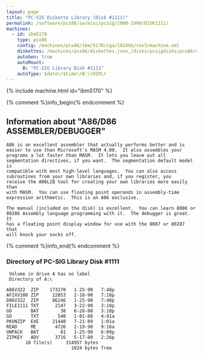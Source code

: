 ```yaml
---
layout: page
title: "PC-SIG Diskette Library (Disk #1111)"
permalink: /software/pcx86/sw/misc/pcsig/1000-1999/DISK1111/
machines:
  - id: ibm5170
    type: pcx86
    config: /machines/pcx86/ibm/5170/cga/1024kb/rev3/machine.xml
    diskettes: /machines/pcx86/diskettes.json,/disks/pcsigdisks/pcx86/diskettes.json
    autoGen: true
    autoMount:
      B: "PC-SIG Library Disk #1111"
    autoType: $date\r$time\rB:\rDIR\r
---
```


{% include machine.html id="ibm5170" %}

{% comment %}info_begin{% endcomment %}

## Information about "A86/D86 ASSEMBLER/DEBUGGER"

    A86 is an excellent assembler that actually performs better and is
    easier to use than Microsoft's MASM 4.00.  It also assembles your
    programs a lot faster than MASM.  It lets you leave out all
    segmentation directives, if you want.  The segmentation default model is
    compatible with most high-level languages.  You can also access
    subroutines from your own libraries and, if you register, you
    receive the A86LIB tool for creating your own libraries more easily than
    with MASM.  You can use floating point operands in assembly-time
    expression arithmetic.  This is an A86 exclusive.
    
    The manual (included on the disk) is excellent.  You can learn 8086 or
    80286 Assembly language programming with it.  The debugger is great.  It
    has a floating point display window for use with the 8087 or 80287 that
    will knock your socks off.
{% comment %}info_end{% endcomment %}


### Directory of PC-SIG Library Disk #1111

     Volume in drive A has no label
     Directory of A:\

    A86V322  ZIP    173170   1-25-90   7:48p
    AFIXV100 ZIP     22853   2-18-90   7:18p
    D86V322  ZIP     86246   1-25-90   7:48p
    FILE1111 TXT      2147   3-22-90   3:10p
    GO       BAT        38   6-28-88   3:10p
    GO       TXT       540   1-01-80   4:41a
    PKUNZIP  EXE     21440   7-21-89   1:01a
    READ     ME       4726   2-19-90   9:16a
    UNPACK   BAT        81   1-25-90   6:09p
    ZIPKEY   ADV      3716   5-17-89   2:26p
           10 file(s)     314957 bytes
                            1024 bytes free
